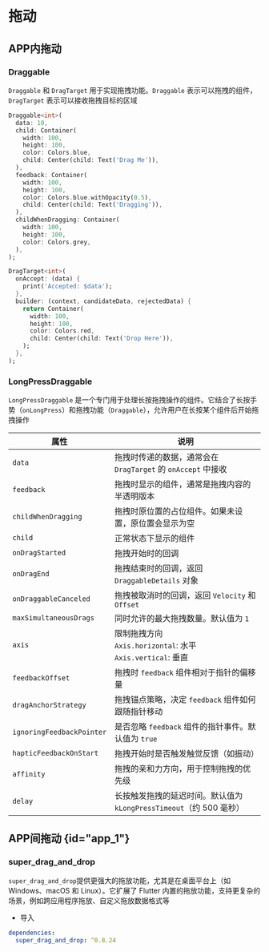 # 拖动



## APP内拖动


### Draggable

`Draggable` 和 `DragTarget` 用于实现拖拽功能。`Draggable` 表示可以拖拽的组件，`DragTarget` 表示可以接收拖拽目标的区域

```dart
Draggable<int>(
  data: 10,
  child: Container(
    width: 100,
    height: 100,
    color: Colors.blue,
    child: Center(child: Text('Drag Me')),
  ),
  feedback: Container(
    width: 100,
    height: 100,
    color: Colors.blue.withOpacity(0.5),
    child: Center(child: Text('Dragging')),
  ),
  childWhenDragging: Container(
    width: 100,
    height: 100,
    color: Colors.grey,
  ),
);

DragTarget<int>(
  onAccept: (data) {
    print('Accepted: $data');
  },
  builder: (context, candidateData, rejectedData) {
    return Container(
      width: 100,
      height: 100,
      color: Colors.red,
      child: Center(child: Text('Drop Here')),
    );
  },
);
```



### LongPressDraggable

`LongPressDraggable` 是一个专门用于处理长按拖拽操作的组件。它结合了长按手势（`onLongPress`）和拖拽功能（`Draggable`），允许用户在长按某个组件后开始拖拽操作

| 属性                      | 说明                                                         |
| ------------------------- | ------------------------------------------------------------ |
| `data`                    | 拖拽时传递的数据，通常会在 `DragTarget` 的 `onAccept` 中接收 |
| `feedback`                | 拖拽时显示的组件，通常是拖拽内容的半透明版本                 |
| `childWhenDragging`       | 拖拽时原位置的占位组件。如果未设置，原位置会显示为空         |
| `child`                   | 正常状态下显示的组件                                         |
| `onDragStarted`           | 拖拽开始时的回调                                             |
| `onDragEnd`               | 拖拽结束时的回调，返回 `DraggableDetails` 对象               |
| `onDraggableCanceled`     | 拖拽被取消时的回调，返回 `Velocity` 和 `Offset`              |
| `maxSimultaneousDrags`    | 同时允许的最大拖拽数量。默认值为 `1`                         |
| `axis`                    | 限制拖拽方向<br/> `Axis.horizontal`: 水平<br/> `Axis.vertical`: 垂直 |
| `feedbackOffset`          | 拖拽时 `feedback` 组件相对于指针的偏移量                     |
| `dragAnchorStrategy`      | 拖拽锚点策略，决定 `feedback` 组件如何跟随指针移动           |
| `ignoringFeedbackPointer` | 是否忽略 `feedback` 组件的指针事件。默认值为 `true`          |
| `hapticFeedbackOnStart`   | 拖拽开始时是否触发触觉反馈（如振动）                         |
| `affinity`                | 拖拽的亲和力方向，用于控制拖拽的优先级                       |
| `delay`                   | 长按触发拖拽的延迟时间。默认值为 `kLongPressTimeout`（约 500 毫秒） |



## APP间拖动 {id="app_1"}


### super_drag_and_drop

`super_drag_and_drop`提供更强大的拖放功能，尤其是在桌面平台上（如 Windows、macOS 和 Linux）。它扩展了 Flutter 内置的拖放功能，支持更复杂的场景，例如跨应用程序拖放、自定义拖放数据格式等

- 导入

```yaml
dependencies:
  super_drag_and_drop: ^0.8.24
```

